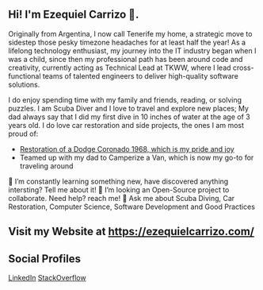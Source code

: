 ## Hi! I'm Ezequiel Carrizo 👋.

Originally from Argentina, I now call Tenerife my home, a strategic move to sidestep those pesky timezone headaches for at least half the year! As a lifelong technology enthusiast, my journey into the IT industry began when I was a child, since then my professional path has been around code and creativity, currently acting as Technical Lead at TKWW, where I lead cross-functional teams of talented engineers to deliver high-quality software solutions.

I do enjoy spending time with my family and friends, reading, or solving puzzles.
I am Scuba Diver and I love to travel and explore new places; My dad always say that I did my first dive in 10 inches of water at the age of 3 years old.
I do love car restoration and side projects, the ones I am most proud of:

- [Restoration of a Dodge Coronado 1968, which is my pride and joy](https://ezequielcarrizo.com/projects/dodge-coronado-1968.html)
- Teamed up with my dad to Camperize a Van, which is now my go-to for traveling around

🌱 I’m constantly learning something new, have discovered anything intersting? Tell me about it!
👯 I’m looking an Open-Source project to collaborate. Need help? reach me!
💬 Ask me about Scuba Diving, Car Restoration, Computer Science, Software Development and Good Practices

## Visit my Website at https://ezequielcarrizo.com/
## Social Profiles

[LinkedIn](https://www.linkedin.com/in/ecarrizo2/)
[StackOverflow](https://stackoverflow.com/users/3219633/ecarrizo)


